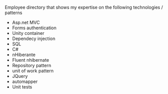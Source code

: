 Employee directory that shows my expertise on the following technologies / patterns

- Asp.net MVC
- Forms authentication
- Unity container
- Dependecy injection
- SQL
- C#
- nHiberante
- Fluent nhibernate
- Repository pattern
- unit of work pattern
- JQuery
- automapper
- Unit tests
